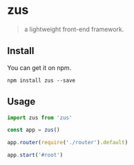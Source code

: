 # zus

> a lightweight front-end framework.

## Install

You can get it on npm.

```
npm install zus --save
```

## Usage

```js
import zus from 'zus'

const app = zus()

app.router(require('./router').default)

app.start('#root')
```
